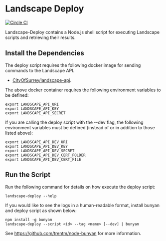 # Landscape Deploy

[![Circle CI](https://circleci.com/gh/cityofsurrey/landscape-node.svg?style=svg&circle-token=f512ac904e398d41a89264d9e0f688c8bb8a4298)](https://circleci.com/gh/cityofsurrey/landscape-node)

Landscape-Deploy contains a Node.js shell script for executing Landscape
scripts and retrieving their results.

## Install the Dependencies

The deploy script requires the following docker image for sending commands to
the Landscape API.

- [CityOfSurrey/landscape-api](https://github.com/CityofSurrey/landscape-api).

The above docker container requires the following environment variables to
be defined:

```
export LANDSCAPE_API_URI
export LANDSCAPE_API_KEY
export LANDSCAPE_API_SECRET
```

If you are calling the deploy script with the --dev flag, the following
environment variables must be defined (instead of or in addition to those
listed above):

```
export LANDSCAPE_API_DEV_URI
export LANDSCAPE_API_DEV_KEY
export LANDSCAPE_API_DEV_SECRET
export LANDSCAPE_API_DEV_CERT_FOLDER
export LANDSCAPE_API_DEV_CERT_FILE
```

## Run the Script

Run the following command for details on how execute the deploy script:

```
landscape-deploy --help
```

If you would like to see the logs in a human-readable format, install bunyan
and deploy script as shown below:

```
npm install -g bunyan
landscape-deploy --script <id> --tag <name> [--dev] | bunyan
```

See https://github.com/trentm/node-bunyan for more information.